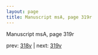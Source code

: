 ```yaml
---
layout: page
title: Manuscript msA, page 319r
---
```


Manuscript msA, page 319r

prev:  [318v](../318v) | next:  [319v](../319v)